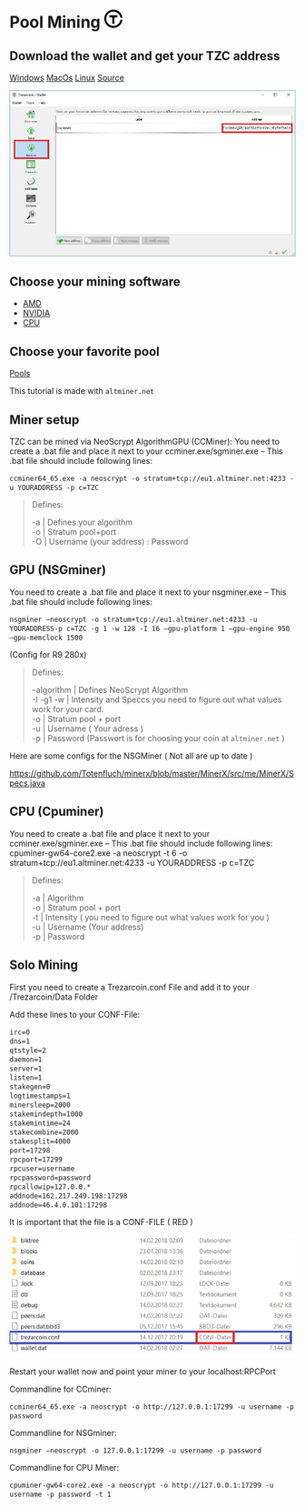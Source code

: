 # Pool Mining  ![Trezarcoin](../share/images/tzcLogoPage_32x32.png "Trezarcoin")

## Download the wallet and get your TZC address

[Windows](https://github.com/TrezarCoin/TrezarCoin/releases/download/v1.0.0.0-tzc/trezarcoin-win32-1.0.0.0.zip "Windows wallet") [MacOs](https://github.com/TrezarCoin/TrezarCoin/releases/download/v1.1.0.0-tzc/trezarcoin-MacOS-1.1.0.0.zip "OSX wallet") [Linux](https://trezarcoin.com/wp-content/uploads/2017/10/linux_PNG5-2-e1507211654199.png "Linux wallet")
[Source](https://github.com/TrezarCoin/TrezarCoin/archive/v1.1.0.0-tzc.tar.gz "Source code")

![wallet](images/wallet.jpg)

## Choose your mining software

* [AMD](https://github.com/ghostlander/nsgminer/releases "NSGminer")
* [NVIDIA](https://github.com/tpruvot/ccminer/releases "ccminer")
* [CPU](https://github.com/tpruvot/cpuminer-multi/releases "CPUMiner-Multi")

## Choose your favorite pool

[Pools](https://trezarcoin.com/pools "Trezarcoin pool overview")

This tutorial is made with `altminer.net`

## Miner setup

TZC can be mined via NeoScrypt AlgorithmGPU (CCMiner):
You need to create a .bat file and place it next to your ccminer.exe/sgminer.exe – This .bat file should include following lines:

    ccminer64_65.exe -a neoscrypt -o stratum+tcp://eu1.altminer.net:4233 -u YOURADDRESS -p c=TZC

> Defines:
>
> -a | Defines your algorithm\
> -o | Stratum pool+port\
> -O | Username (your address) : Password

## GPU (NSGminer)

You need to create a .bat file and place it next to your nsgminer.exe – This .bat file should include following lines:

    nsgminer –neoscrypt -o stratum+tcp://eu1.altminer.net:4233 -u YOURADDRESS-p c=TZC -g 1 -w 128 -I 16 –gpu-platform 1 –gpu-engine 950 –gpu-memclock 1500

(Config for R9 280x)

> Defines:
>
> –algorithm | Defines NeoScrypt Algorithm\
> -I -g1 -w | Intensity and Speccs you need to figure out what values work for your card.\
> -o | Stratum pool + port\
> -u | Username ( Your adress )\
> -p | Password (Passwort is for choosing your coin at `altminer.net` )

Here are some configs for the NSGMiner ( Not all are up to date )

https://github.com/Totenfluch/minerx/blob/master/MinerX/src/me/MinerX/Specs.java

## CPU (Cpuminer)

You need to create a .bat file and place it next to your ccminer.exe/sgminer.exe – This .bat file should include following lines:
    cpuminer-gw64-core2.exe -a neoscrypt -t 6 -o stratum+tcp://eu1.altminer.net:4233 -u YOURADDRESS -p c=TZC

> Defines:
>
> -a | Algorithm\
> -o | Stratum pool + port\
> -t  | Intensity ( you need to figure out what values work for you )\
> -u | Username (Your address)\
> -p | Password

## Solo Mining

First you need to create a Trezarcoin.conf File and add it to your /Trezarcoin/Data Folder

Add these lines to your CONF-File:

    irc=0
    dns=1
    qtstyle=2
    daemon=1
    server=1
    listen=1
    stakegen=0
    logtimestamps=1
    minersleep=2000
    stakemindepth=1000
    stakemintime=24
    stakecombine=2000
    stakesplit=4000
    port=17298
    rpcport=17299
    rpcuser=username
    rpcpassword=password
    rpcallowip=127.0.0.*
    addnode=162.217.249.198:17298
    addnode=46.4.0.101:17298

It is important that the file is a CONF-FILE ( RED )

![config](images/config.jpg)

Restart your wallet now and point your miner to your localhost:RPCPort

Commandline for CCminer:

    ccminer64_65.exe -a neoscrypt -o http://127.0.0.1:17299 -u username -p password

Commandline for NSGminer:

    nsgminer –neoscrypt -o 127.0.0.1:17299 -u username -p password

Commandline for CPU Miner:

    cpuminer-gw64-core2.exe -a neoscrypt -o http://127.0.0.1:17299 -u username -p password -t 1